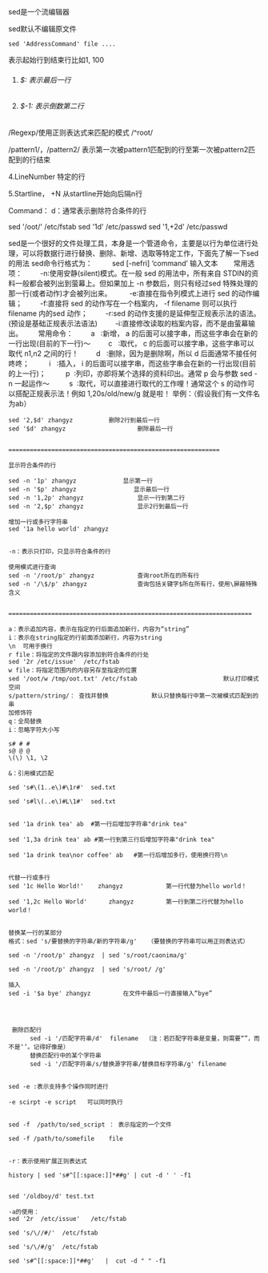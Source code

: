 sed是一个流编辑器

sed默认不编辑原文件

```shell
sed 'AddressCommand' file ....
```

表示起始行到结束行比如1, 100
1) ###### $: 表示最后一行
2) ###### $-1: 表示倒数第二行

/Regexp/使用正则表达式来匹配的模式
/^root/

/pattern1/，/pattern2/         表示第一次被pattern1匹配到的行至第一次被pattern2匹配到的行结束

4.LineNumber
特定的行

5.Startline， +N
从startline开始向后隔n行

Command：
d：通常表示删除符合条件的行

sed '/oot/'  /etc/fstab
sed '1d' /etc/passwd
sed '1,+2d' /etc/passwd

sed是一个很好的文件处理工具，本身是一个管道命令，主要是以行为单位进行处理，可以将数据行进行替换、删除、新增、选取等特定工作，下面先了解一下sed的用法
sed命令行格式为：
         sed [-nefri] ‘command’ 输入文本       
常用选项：
        -n∶使用安静(silent)模式。在一般 sed 的用法中，所有来自 STDIN的资料一般都会被列出到萤幕上。但如果加上 -n 参数后，则只有经过sed 特殊处理的那一行(或者动作)才会被列出来。
        -e∶直接在指令列模式上进行 sed 的动作编辑；
	        -f∶直接将 sed 的动作写在一个档案内， -f filename 则可以执行 filename 内的sed 动作；
        -r∶sed 的动作支援的是延伸型正规表示法的语法。(预设是基础正规表示法语法)
	        -i∶直接修改读取的档案内容，而不是由萤幕输出。       
	常用命令：
	        a   ∶新增， a 的后面可以接字串，而这些字串会在新的一行出现(目前的下一行)～
	        c   ∶取代， c 的后面可以接字串，这些字串可以取代 n1,n2 之间的行！
	        d   ∶删除，因为是删除啊，所以 d 后面通常不接任何咚咚；
	         i   ∶插入， i 的后面可以接字串，而这些字串会在新的一行出现(目前的上一行)；
	         p  ∶列印，亦即将某个选择的资料印出。通常 p 会与参数 sed -n 一起运作～
	         s  ∶取代，可以直接进行取代的工作哩！通常这个 s 的动作可以搭配正规表示法！例如 1,20s/old/new/g 就是啦！
	举例：（假设我们有一文件名为ab）

	sed '2,$d' zhangyz          删除2行到最后一行 
	sed '$d' zhangyz                    删除最后一行


	===========================================================

	显示符合条件的行

	sed -n '1p' zhangyz             显示第一行
	sed -n '$p' zhangyz                显示最后一行
	sed -n '1,2p' zhangyz               显示一行到第二行
	sed -n '2,$p' zhangyz               显示2行到最后一行

	增加一行或多行字符串
	sed '1a hello world' zhangyz


	-n：表示只打印，只显示符合条件的行

	使用模式进行查询
	sed -n '/root/p' zhangyz            查询root所在的所有行
	sed -n '/\$/p' zhangyz              查询包括关键字$所在所有行，使用\屏蔽特殊含义


	====================================================================

	a：表示追加内容，表示在指定的行后面追加新行，内容为“string”
	i：表示在string指定的行前面添加新行，内容为string
	\n  可用于换行
	r file：将指定的文件跟内容添加到符合条件的行处        
	sed '2r /etc/issue'  /etc/fstab
	w file：将指定范围内的内容另存至指定的位置
	sed '/oot/w /tmp/oot.txt' /etc/fstab                        默认打印模式空间
	s/pattern/string/： 查找并替换            默认只替换每行中第一次被模式匹配到的串
	加修饰符
	q：全局替换
	i：忽略字符大小写

	s# # #
	s@ @ @
	\(\) \1, \2

	&：引用模式匹配

	sed 's#\(1..e\)#\1r#'  sed.txt   

	sed 's#l\(..e\)#L\1#'  sed.txt


	sed '1a drink tea' ab  #第一行后增加字符串"drink tea"

	sed '1,3a drink tea' ab #第一行到第三行后增加字符串"drink tea"

	sed '1a drink tea\nor coffee' ab   #第一行后增加多行，使用换行符\n


	代替一行或多行
	sed '1c Hello World!'    zhangyz            第一行代替为hello world！

	sed '1,2c Hello World'      zhangyz         第一行到第二行代替为hello world！


	替换某一行的某部分
	格式：sed 's/要替换的字符串/新的字符串/g'   （要替换的字符串可以用正则表达式）

	sed -n '/root/p' zhangyz  | sed 's/root/caonima/g'

	sed -n '/root/p' zhangyz  | sed 's/root/ /g'

	插入
	sed -i '$a bye' zhangyz         在文件中最后一行直接输入“bye”




	 删除匹配行
	      sed -i '/匹配字符串/d'  filename  （注：若匹配字符串是变量，则需要“”，而不是‘’。记得好像是）
	      替换匹配行中的某个字符串
	      sed -i '/匹配字符串/s/替换源字符串/替换目标字符串/g' filename


	sed -e :表示支持多个操作同时进行

	-e scirpt -e script   可以同时执行


	sed -f  /path/to/sed_script ： 表示指定的一个文件

	sed -f /path/to/somefile    file 


	-r：表示使用扩展正则表达式

	history | sed 's#^[[:space:]]*##g' | cut -d ' ' -f1


	sed '/oldboy/d' test.txt

	-a的使用：
	sed '2r  /etc/issue'   /etc/fstab

	sed 's/\//#/'  /etc/fstab

	sed 's/\/#/g'  /etc/fstab

	sed 's#^[[:space:]]*##g'   |  cut -d " " -f1


